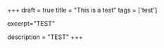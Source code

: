 +++
draft = true
title = "This is a test"
tags = ['test']

excerpt="TEST"

description = "TEST"
+++
